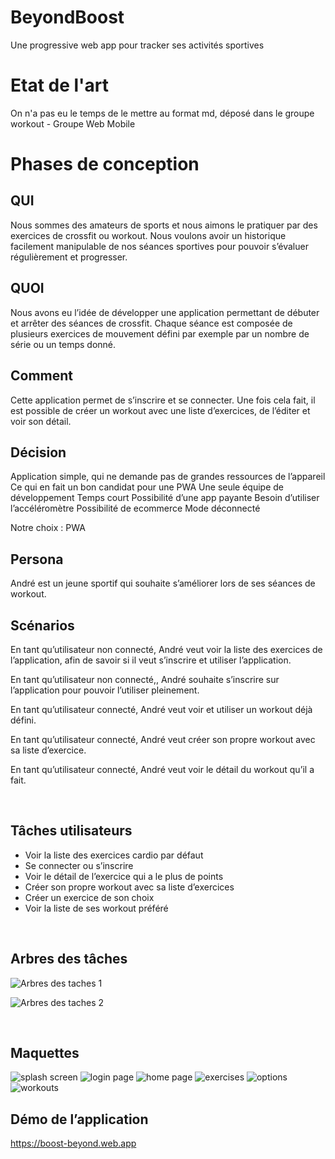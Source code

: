 # BeyondBoost
Une progressive web app pour tracker ses activités sportives

# Etat de l'art

On n'a pas eu le temps de le mettre au format md, déposé dans le groupe workout - Groupe Web Mobile

# Phases de conception

## QUI

Nous sommes des amateurs de sports et nous aimons le pratiquer par des exercices de crossfit ou workout.
Nous voulons avoir un historique facilement manipulable de nos séances sportives pour pouvoir s’évaluer régulièrement et progresser.
<br/>

## QUOI

Nous avons eu l’idée de développer une application permettant de débuter et arrêter des séances de crossfit. Chaque séance est composée de plusieurs exercices de mouvement défini par exemple par un nombre de série ou un temps donné.
<br/>

## Comment

Cette application permet de s’inscrire et se connecter. Une fois cela fait, il est possible de créer un workout avec une liste d’exercices, de l’éditer et voir son détail.
<br/>

## Décision

Application simple, qui ne demande pas de grandes ressources de l’appareil
Ce qui en fait un bon candidat pour une PWA
Une seule équipe de développement
Temps court
Possibilité d’une app payante
Besoin d’utiliser l’accéléromètre
Possibilité de ecommerce
Mode déconnecté

Notre choix : PWA
<br/>

## Persona

André est un jeune sportif qui souhaite s’améliorer lors de ses séances de workout.
<br/>

## Scénarios

En tant qu’utilisateur non connecté, André veut voir la liste des exercices de l’application, afin de savoir si il veut s’inscrire et utiliser l’application.

En tant qu’utilisateur non connecté,, André souhaite s’inscrire sur l’application pour pouvoir l’utiliser pleinement.

En tant qu’utilisateur connecté, André veut voir et utiliser un workout déjà défini.
 
En tant qu’utilisateur connecté, André veut créer son propre workout avec sa liste d’exercice.

En tant qu’utilisateur connecté, André veut voir le détail du workout qu’il a fait.

<br/>

## Tâches utilisateurs

* Voir la liste des exercices cardio par défaut
* Se connecter ou s’inscrire
* Voir le détail de l’exercice qui a le plus de points
* Créer son propre workout avec sa liste d’exercices
* Créer un exercice de son choix
* Voir la liste de ses workout préféré
<br/>

## Arbres des tâches

![Arbres des taches 1](/documentation/img/arbresDesTaches1V1.png)

![Arbres des taches 2](/documentation/img/arbresDesTaches2V1.png)

<br/>

## Maquettes

![splash screen](/documentation/img/1_splashpage.png)
![login page](/documentation/img/2_loginpage.png)
![home page](/documentation/img/3_homepage.png)
![exercises](/documentation/img/4_homepage_exercices.png)
![options](/documentation/img/5_homepage_options.png)
![workouts](/documentation/img/6_workoutspage.png)

## Démo de l’application
https://boost-beyond.web.app
